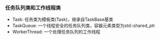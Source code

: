 ### 任务队列类和工作线程类

- Task: 任务类为模板类(Task<Fn>)，继承自TaskBase基类
- TaskQueue: 一个线程安全的任务队列类，容器元素类型为std::shared_ptr<TaskBase> 
- WorkerThread: 一个处理任务队列的工作线程
